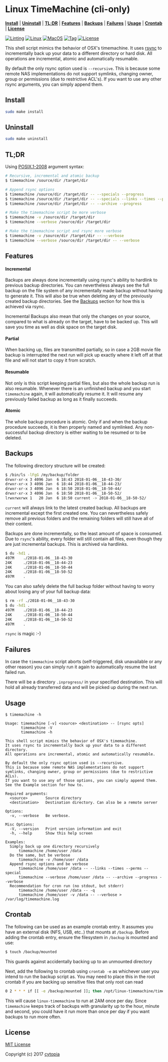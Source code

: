 # Linux TimeMachine (cli-only)

**[Install](#install)** | **[Uninstall](#uninstall)** | **[TL;DR](#tldr)** | **[Features](#features)** | **[Backups](#backups)** | **[Failures](#failures)** | **[Usage](#usage)** | **[Crontab](#crontab)** | **[License](#license)**

[![Linting](https://github.com/cytopia/linux-timemachine/workflows/Linting/badge.svg)](https://github.com/cytopia/linux-timemachine/actions?workflow=Linting)
[![Linux](https://github.com/cytopia/linux-timemachine/workflows/Linux/badge.svg)](https://github.com/cytopia/linux-timemachine/actions?workflow=Linux)
[![MacOS](https://github.com/cytopia/linux-timemachine/workflows/MacOS/badge.svg)](https://github.com/cytopia/linux-timemachine/actions?workflow=MacOS)
[![Tag](https://img.shields.io/github/tag/cytopia/linux-timemachine.svg)](https://github.com/cytopia/linux-timemachine/releases)
[![License](https://img.shields.io/badge/license-MIT-blue.svg)](https://opensource.org/licenses/MIT)

This shell script mimics the behavior of OSX's timemachine. It uses [rsync](https://linux.die.net/man/1/rsync) to incrementally back up your data to a different directory or hard disk. All operations are incremental, atomic and automatically resumable.

By default the only rsync option used is `--recursive`. This is because some remote NAS implementations do not support symlinks, changing owner, group or permissions (due to restrictive ACL's). If you want to use any other rsync arguments, you can simply append them.


## Install
```bash
sudo make install
```


## Uninstall
```bash
sudo make uninstall
```


## TL;DR

Using [POSIX.1-2008](http://pubs.opengroup.org/onlinepubs/9699919799/basedefs/V1_chap12.html) argument syntax:

```bash
# Recursive, incremental and atomic backup
$ timemachine /source/dir /target/dir

# Append rsync options
$ timemachine /source/dir /target/dir -- --specials --progress
$ timemachine /source/dir /target/dir -- --specials --links --times --perms
$ timemachine /source/dir /target/dir -- --archive --progress

# Make the timemachine script be more verbose
$ timemachine -v /source/dir /target/dir
$ timemachine --verbose /source/dir /target/dir

# Make the timemachine script and rsync more verbose
$ timemachine -v /source/dir /target/dir -- --verbose
$ timemachine --verbose /source/dir /target/dir -- --verbose
```


## Features

#### Incremental

Backups are always done incrementally using rsync's ability to hardlink to previous backup directories. You can nevertheless always see the full backup on the file system of any incrementally made backup without having to generate it. This will also be true when deleting any of the previously created backup directories. See the [Backups](#backups) section for how this is achieved via rsync.

Incremental Backups also mean that only the changes on your source, compared to what is already on the target, have to be backed up. This will save you time as well as disk space on the target disk.

#### Partial

When backing up, files are transmitted partially, so in case a 2GB movie file backup is interrupted the next run will pick up exactly where it left off at that file and will not start to copy it from scratch.

#### Resumable

Not only is this script keeping partial files, but also the whole backup run is also resumable. Whenever there is an unfinished backup and you start `timemachine` again, it will automatically resume it. It will resume any previously failed backup as long as it finally succeeds.

#### Atomic

The whole backup procedure is atomic. Only if and when the backup procedure succeeds, it is then properly named and symlinked. Any non-successful backup directory is either waiting to be resumed or to be deleted.


## Backups

The following directory structure will be created:
```bash
$ /bin/ls -lFgG /my/backup/folder
drwxr-xr-x 3 4096 Jan  6 18:43 2018-01-06__18-43-30/
drwxr-xr-x 3 4096 Jan  6 18:44 2018-01-06__18-44-23/
drwxr-xr-x 3 4096 Jan  6 18:50 2018-01-06__18-50-44/
drwxr-xr-x 3 4096 Jan  6 18:50 2018-01-06__18-50-52/
lrwxrwxrwx 1   20 Jan  6 18:50 current -> 2018-01-06__18-50-52/
```

`current` will always link to the latest created backup.
All backups are incremental except the first created one.
You can nevertheless safely remove all previous folders and the remaining folders will still have all of their content.

Backups are done incrementally, so the least amount of space is consumed. Due to `rsync`'s ability, every folder will still contain all files, even though they are just incremental backups. This is archived via hardlinks.
```bash
$ du -hd1 .
497M    ./2018-01-06__18-43-30
24K     ./2018-01-06__18-44-23
24K     ./2018-01-06__18-50-44
24K     ./2018-01-06__18-50-52
497M    .
```

You can also safely delete the full backup folder without having to worry about losing any of your full backup data:
```bash
$ rm -rf ./2018-01-06__18-43-30
$ du -hd1 .
497M    ./2018-01-06__18-44-23
24K     ./2018-01-06__18-50-44
24K     ./2018-01-06__18-50-52
497M    .
```

`rsync` is magic :-)


## Failures

In case the `timemachine` script aborts (self-triggered, disk unavailable or any other reason) you can simply run it again to automatically resume the last failed run.

There will be a directory `.inprogress/` in your specified destination. This will hold all already transferred data and will be picked up during the next run.


## Usage
```
$ timemachine -h

Usage: timemachine [-v] <source> <destination> -- [rsync opts]
       timemachine -V
       timemachine -h

This shell script mimics the behavior of OSX's timemachine.
It uses rsync to incrementally back up your data to a different directory.
All operations are incremental, atomic and automatically resumable.

By default the only rsync option used is --recursive.
This is because some remote NAS implementations do not support
symlinks, changing owner, group or permissions (due to restrictive ACLs).
If you want to use any of those options, you can simply append them.
See the Example section for how to.

Required arguments:
  <source>        Source directory
  <destination>   Destination directory. Can also be a remote server

Options:
  -v, --verbose   Be verbose.

Misc Options:
  -V, --version   Print version information and exit
  -h, --help      Show this help screen

Examples:
  Simply back up one directory recursively
      timemachine /home/user /data
  Do the same, but be verbose
      timemachine -v /home/user /data
  Append rsync options and be verbose
      timemachine /home/user /data -- --links --times --perms --special
      timemachine --verbose /home/user /data -- --archive --progress --verbose
  Recommendation for cron run (no stdout, but stderr)
      timemachine /home/user /data -- -q
      timemachine /home/user -v /data -- --verbose > /var/log/timemachine.log
```


## Crontab

The following can be used as an example crontab entry. It assumes you have an external disk (NFS, USB, etc..) that mounts at `/backup`. Before adding the crontab entry, ensure the filesystem in `/backup` is mounted and use:

```bash
$ touch /backup/mounted
```

This guards against accidentally backing up to an unmounted directory

Next, add the following to crontab using `crontab -e` as whichever user you intend to run the backup script as. You may need to place this in the root crontab if you are backing up sensitive files that only root can read

```bash
0 2 * * * if [[ -e /backup/mounted ]]; then /opt/linux-timemachine/timemachine /home/someuser /backup; fi
```

This will cause `linux-timemachine` to run at 2AM once per day. Since `timemachine` keeps track of backups with granularity up to the hour, minute and second, you could have it run more than once per day if you want backups to run more often.


## License

[MIT License](LICENSE.md)

Copyright (c) 2017 [cytopia](https://github.com/cytopia)
